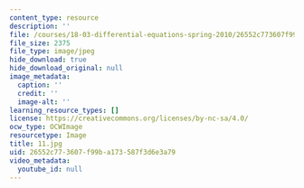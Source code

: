 ```yaml
---
content_type: resource
description: ''
file: /courses/18-03-differential-equations-spring-2010/26552c773607f99ba173587f3d6e3a79_11.jpg
file_size: 2375
file_type: image/jpeg
hide_download: true
hide_download_original: null
image_metadata:
  caption: ''
  credit: ''
  image-alt: ''
learning_resource_types: []
license: https://creativecommons.org/licenses/by-nc-sa/4.0/
ocw_type: OCWImage
resourcetype: Image
title: 11.jpg
uid: 26552c77-3607-f99b-a173-587f3d6e3a79
video_metadata:
  youtube_id: null
---
```

